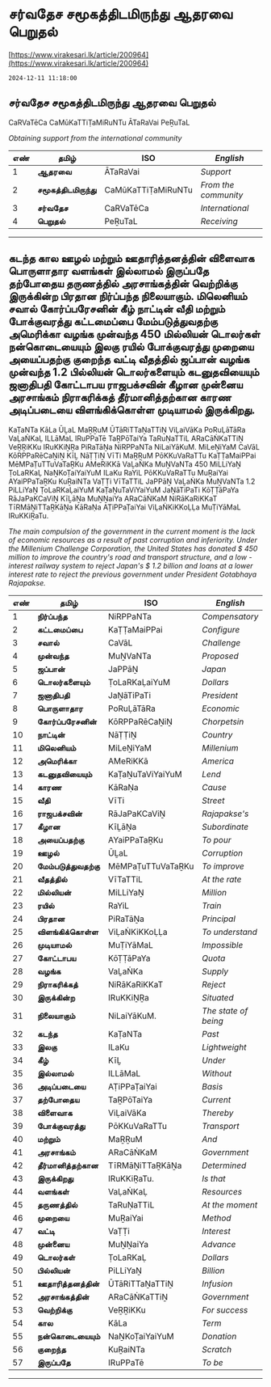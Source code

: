# சர்வதேச சமூகத்திடமிருந்து ஆதரவை பெறுதல்

[https://www.virakesari.lk/article/200964](https://www.virakesari.lk/article/200964)

`2024-12-11 11:18:00`

## சர்வதேச சமூகத்திடமிருந்து ஆதரவை பெறுதல்

CaRVaTēCa CaMūKaTTiṬaMiRuNTu ĀTaRaVai PeṞuTaL

*Obtaining support from the international community*

எண்|**தமிழ்**|ISO|*English*
---|---|---|---
1|**ஆதரவை**|ĀTaRaVai|*Support*
2|**சமூகத்திடமிருந்து**|CaMūKaTTiṬaMiRuNTu|*From the community*
3|**சர்வதேச**|CaRVaTēCa|*International*
4|**பெறுதல்**|PeṞuTaL|*Receiving*

---

## கடந்த கால ஊழல் மற்றும் ஊதாரித்தனத்தின் விளைவாக பொருளாதார வளங்கள் இல்லாமல் இருப்பதே தற்போதைய தருணத்தில் அரசாங்கத்தின் வெற்றிக்கு இருக்கின்ற பிரதான நிர்ப்பந்த நிலையாகும். மிலெனியம் சவால் கோர்ப்பரேசனின் கீழ் நாட்டின் வீதி மற்றும் போக்குவரத்து கட்டமைப்பை மேம்படுத்துவதற்கு அமெரிக்கா வழங்க முன்வந்த 450 மில்லியன் டொலர்கள் நன்கொடையையும் இலகு ரயில் போக்குவரத்து முறையை அயைப்பதற்கு குறைந்த வட்டி வீதத்தில் ஜப்பான் வழங்க முன்வந்த 1.2 பில்லியன் டொலர்களையும் கடனுதவியையும் ஜனாதிபதி கோட்டாபய ராஜபக்சவின் கீழான முன்னைய அரசாங்கம் நிராகரிக்கத் தீர்மானித்தற்கான காரண அடிப்படையை விளங்கிக்கொள்ள முடியாமல் இருக்கிறது.

KaṬaNTa KāLa ŪḺaL MaṞṞuM ŪTāRiTTaṈaTTiṈ ViḶaiVāKa PoRuḶāTāRa VaḶaṄKaḶ ILLāMaL IRuPPaTē TaṞPōTaiYa TaRuṆaTTiL ARaCāṄKaTTiṈ VeṞṞiKKu IRuKKiṈṞa PiRaTāṈa NiRPPaNTa NiLaiYāKuM. MiLeṈiYaM CaVāL KōRPPaRēCaṈiṈ KīḺ NāṬṬiṈ VīTi MaṞṞuM PōKKuVaRaTTu KaṬṬaMaiPPai MēMPaṬuTTuVaTaṞKu AMeRiKKā VaḺaṄKa MuṈVaNTa 450 MiLLiYaṈ ṬoLaRKaḶ NaṈKoṬaiYaiYuM ILaKu RaYiL PōKKuVaRaTTu MuṞaiYai AYaiPPaTaṞKu KuṞaiNTa VaṬṬi VīTaTTiL JaPPāṈ VaḺaṄKa MuṈVaNTa 1.2 PiLLiYaṈ ṬoLaRKaḶaiYuM KaṬaṈuTaViYaiYuM JaṈāTiPaTi KōṬṬāPaYa RāJaPaKCaViṈ KīḺāṈa MuṈṈaiYa ARaCāṄKaM NiRāKaRiKKaT TīRMāṈiTTaṞKāṈa KāRaṆa AṬiPPaṬaiYai ViḶaṄKiKKoḶḶa MuṬiYāMaL IRuKKiṞaTu.

*The main compulsion of the government in the current moment is the lack of economic resources as a result of past corruption and inferiority. Under the Millenium Challenge Corporation, the United States has donated $ 450 million to improve the country's road and transport structure, and a low -interest railway system to reject Japan's $ 1.2 billion and loans at a lower interest rate to reject the previous government under President Gotabhaya Rajapakse.*

எண்|**தமிழ்**|ISO|*English*
---|---|---|---
1|**நிர்ப்பந்த**|NiRPPaNTa|*Compensatory*
2|**கட்டமைப்பை**|KaṬṬaMaiPPai|*Configure*
3|**சவால்**|CaVāL|*Challenge*
4|**முன்வந்த**|MuṈVaNTa|*Proposed*
5|**ஜப்பான்**|JaPPāṈ|*Japan*
6|**டொலர்களையும்**|ṬoLaRKaḶaiYuM|*Dollars*
7|**ஜனாதிபதி**|JaṈāTiPaTi|*President*
8|**பொருளாதார**|PoRuḶāTāRa|*Economic*
9|**கோர்ப்பரேசனின்**|KōRPPaRēCaṈiṈ|*Chorpetsin*
10|**நாட்டின்**|NāṬṬiṈ|*Country*
11|**மிலெனியம்**|MiLeṈiYaM|*Millenium*
12|**அமெரிக்கா**|AMeRiKKā|*America*
13|**கடனுதவியையும்**|KaṬaṈuTaViYaiYuM|*Lend*
14|**காரண**|KāRaṆa|*Cause*
15|**வீதி**|VīTi|*Street*
16|**ராஜபக்சவின்**|RāJaPaKCaViṈ|*Rajapakse's*
17|**கீழான**|KīḺāṈa|*Subordinate*
18|**அயைப்பதற்கு**|AYaiPPaTaṞKu|*To pour*
19|**ஊழல்**|ŪḺaL|*Corruption*
20|**மேம்படுத்துவதற்கு**|MēMPaṬuTTuVaTaṞKu|*To improve*
21|**வீதத்தில்**|VīTaTTiL|*At the rate*
22|**மில்லியன்**|MiLLiYaṈ|*Million*
23|**ரயில்**|RaYiL|*Train*
24|**பிரதான**|PiRaTāṈa|*Principal*
25|**விளங்கிக்கொள்ள**|ViḶaṄKiKKoḶḶa|*To understand*
26|**முடியாமல்**|MuṬiYāMaL|*Impossible*
27|**கோட்டாபய**|KōṬṬāPaYa|*Quota*
28|**வழங்க**|VaḺaṄKa|*Supply*
29|**நிராகரிக்கத்**|NiRāKaRiKKaT|*Reject*
30|**இருக்கின்ற**|IRuKKiṈṞa|*Situated*
31|**நிலையாகும்**|NiLaiYāKuM.|*The state of being*
32|**கடந்த**|KaṬaNTa|*Past*
33|**இலகு**|ILaKu|*Lightweight*
34|**கீழ்**|KīḺ|*Under*
35|**இல்லாமல்**|ILLāMaL|*Without*
36|**அடிப்படையை**|AṬiPPaṬaiYai|*Basis*
37|**தற்போதைய**|TaṞPōTaiYa|*Current*
38|**விளைவாக**|ViḶaiVāKa|*Thereby*
39|**போக்குவரத்து**|PōKKuVaRaTTu|*Transport*
40|**மற்றும்**|MaṞṞuM|*And*
41|**அரசாங்கம்**|ARaCāṄKaM|*Government*
42|**தீர்மானித்தற்கான**|TīRMāṈiTTaṞKāṈa|*Determined*
43|**இருக்கிறது**|IRuKKiṞaTu.|*Is that*
44|**வளங்கள்**|VaḶaṄKaḶ|*Resources*
45|**தருணத்தில்**|TaRuṆaTTiL|*At the moment*
46|**முறையை**|MuṞaiYai|*Method*
47|**வட்டி**|VaṬṬi|*Interest*
48|**முன்னைய**|MuṈṈaiYa|*Advance*
49|**டொலர்கள்**|ṬoLaRKaḶ|*Dollars*
50|**பில்லியன்**|PiLLiYaṈ|*Billion*
51|**ஊதாரித்தனத்தின்**|ŪTāRiTTaṈaTTiṈ|*Infusion*
52|**அரசாங்கத்தின்**|ARaCāṄKaTTiṈ|*Government*
53|**வெற்றிக்கு**|VeṞṞiKKu|*For success*
54|**கால**|KāLa|*Term*
55|**நன்கொடையையும்**|NaṈKoṬaiYaiYuM|*Donation*
56|**குறைந்த**|KuṞaiNTa|*Scratch*
57|**இருப்பதே**|IRuPPaTē|*To be*

---
